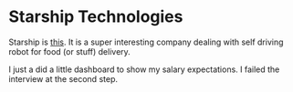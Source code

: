 # Starship Technologies
Starship is [this](https://www.starship.xyz/).
It is a super interesting company dealing with self driving robot for food (or stuff) delivery.

I just a did a little dashboard to show my salary expectations.
I failed the interview at the second step.

